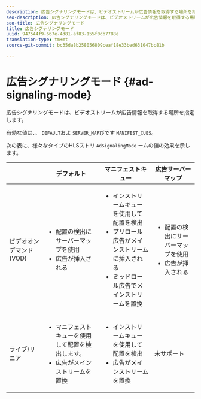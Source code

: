 ```yaml
---
description: 広告シグナリングモードは、ビデオストリームが広告情報を取得する場所を指定します。
seo-description: 広告シグナリングモードは、ビデオストリームが広告情報を取得する場所を指定します。
seo-title: 広告シグナリングモード
title: 広告シグナリングモード
uuid: 947544f9-667e-4d81-af83-155f0db7788e
translation-type: tm+mt
source-git-commit: bc35da8b258056809ceaf18e33bed631047bc81b

---
```



# 広告シグナリングモード {#ad-signaling-mode}

広告シグナリングモードは、ビデオストリームが広告情報を取得する場所を指定します。

有効な値は、、 `DEFAULT`およ `SERVER_MAP`びです `MANIFEST_CUES`。

次の表に、様々なタイプのHLSストリ `AdSignalingMode` ームの値の効果を示します。

<table frame="all" colsep="1" rowsep="1" id="table_AdSignalingMode"> 
 <thead> 
  <tr rowsep="1"> 
   <th colname="1" class="entry"> </th> 
   <th colname="2" class="entry"> <b>デフォルト </b></th> 
   <th colname="3" class="entry"><b> マニフェストキュー</b> </th> 
   <th colname="4" class="entry"> <b>広告サーバーマップ </b></th> 
  </tr> 
 </thead>
 <tbody> 
  <tr rowsep="1"> 
   <td colname="1"> ビデオオンデマンド(VOD) </td> 
   <td colname="2"> 
    <ul id="ul_E79DA79107364D0D8B46A1859CA75B5C"> 
     <li id="li_B259ED87743F463095071F58DC840E39"> 配置の検出にサーバーマップを使用 </li> 
     <li id="li_8957E4151466467BA6C954E5010E34EA"> 広告が挿入される </li> 
    </ul> </td> 
   <td colname="3"> 
    <ul id="ul_D462C76717D94DE09915BDF6E9B3FB68"> 
     <li id="li_FB46108F4AD9457D99D2618ABEF7DBD1"> インストリームキューを使用して配置を検出 </li> 
     <li id="li_C3F7FBB98F524CEF97D17318C292E9EA"> プリロール広告がメインストリームに挿入される </li> 
     <li id="li_A56E1545F84840DFA6D065DA60E98C31"> ミッドロール広告でメインストリームを置換 </li> 
    </ul> </td> 
   <td colname="4"> 
    <ul id="ul_F10192B1B6F745CBB0D4C1A6D52A57B4"> 
     <li id="li_2ADACF71FA5F4A08A00A3399F5593420"> 配置の検出にサーバーマップを使用 </li> 
     <li id="li_1201085B9C554A4BBD471E7EB2E363AC"> 広告が挿入される </li> 
    </ul> </td> 
  </tr> 
  <tr rowsep="0"> 
   <td colname="1"> ライブ/リニア </td> 
   <td colname="2"> 
    <ul id="ul_82AAC9EE056F49E999F809536A96C2F8"> 
     <li id="li_73BAD2BAA95F4592808B77F8DA436237"> マニフェストキューを使用して配置を検出します。 </li> 
     <li id="li_A97B6F61078D4149A984B2412021E103"> 広告がメインストリームを置換 </li> 
    </ul> </td> 
   <td colname="3"> 
    <ul id="ul_CAED2D4F46334D76AE025482881BF843"> 
     <li id="li_A8023845A037482DBFDEF7EF247FECFD"> インストリームキューを使用して配置を検出 </li> 
     <li id="li_62A3CDAD249344EB89043B2AE0F4D7FF"> 広告がメインストリームを置換 </li> 
    </ul> </td> 
   <td colname="4"> 未サポート </td> 
  </tr> 
 </tbody> 
</table>